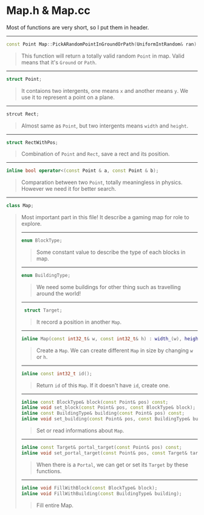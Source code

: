 # Map.h & Map.cc

Most of functions are very short, so I put them in header.

---

```cpp
const Point Map::PickARandomPointInGroundOrPath(UniformIntRandom& ran) const;
```

> This function will return a totally valid random `Point` in map. Valid means
  that it's `Ground` or `Path`.

---

```cpp
struct Point;
```

> It contaions two intergents, one means `x` and another means `y`. We use it to
  represent a point on a plane.

---

```cpp
strcut Rect;
```

> Almost same as `Point`, but two intergents means `width` and `height`.

---

```cpp
struct RectWithPos;
```

> Combination of `Point` and `Rect`, save a rect and its position.

---

```cpp
inline bool operator<(const Point & a, const Point & b);
```

> Comparation between two `Point`, totally meaningless in physics. However we
  need it for better search.

---

```cpp
class Map;
```

> Most important part in this file! It describe a gaming map for role to
  explore.
>
> ---
>
> ```cpp
> enum BlockType;
> ```
>
> > Some constant value to describe the type of each blocks in map.
>
> ---
>
> ```cpp
> enum BuildingType;
> ```
>
> > We need some buildings for other thing such as travelling around the world!
>
> ---
>
> ```cpp
>  struct Target;
> ```
>
> > It record a position in another `Map`.
>
> ---
>
> ```cpp
> inline Map(const int32_t& w, const int32_t& h) : width_(w), height_(h);
> ```
>
> > Create a `Map`. We can create different `Map` in size by changing `w` or
    `h`.
>
> ---
>
> ```cpp
> inline const int32_t id();
> ```
>
> > Return `id` of this `Map`. If it doesn't have `id`, create one.
>
> ---
>
> ```cpp
> inline const BlockType& block(const Point& pos) const;
> inline void set_block(const Point& pos, const BlockType& block);
> inline const BuildingType& building(const Point& pos) const;
> inline void set_building(const Point& pos, const BuildingType& building);
> ```
> > Set or read informations about `Map`.
>
> ---
>
> ```cpp
> inline const Target& portal_target(const Point& pos) const;
> inline void set_portal_target(const Point& pos, const Target& target);
> ```
>
> > When there is a `Portal`, we can get or set its `Target` by these functions.
>
> ---
>
> ```cpp
> inline void FillWithBlock(const BlockType& block);
> inline void FillWithBuilding(const BuildingType& building);
> ```
>
> > Fill entire Map.
